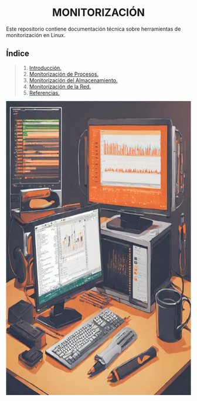 # <h1 align="center"> MONITORIZACIÓN </h1>

Este repositorio contiene documentación técnica sobre herramientas de monitorización en Linux.

## **Índice**
> 1. [Introducción.](Introduccion.md)
> 2. [Monitorización de Procesos.](Monitorizacion-Procesos.md)
> 3. [Monitorización del Almacenamiento.](Monitorizacion-Almacenamiento.md)
> 4. [Monitorización de la Red.](Monitorizacion-Red.md)
> 5. [Referencias.](Referecias.md)

<img src="img/rendimiento_Linux.png" width="600" height="800"/>

